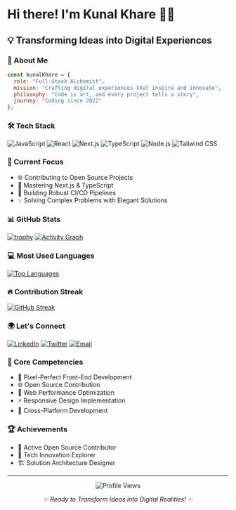 # Hi there! I'm Kunal Khare 👋🚀

## 💡 Transforming Ideas into Digital Experiences

### 🌟 About Me
```javascript
const kunalKhare = {
  role: "Full-Stack Alchemist",
  mission: "Crafting digital experiences that inspire and innovate",
  philosophy: "Code is art, and every project tells a story",
  journey: "Coding since 2022"
};
```

### 🛠️ Tech Stack
![JavaScript](https://img.shields.io/badge/JavaScript-F7DF1E?style=for-the-badge&logo=javascript&logoColor=black)
![React](https://img.shields.io/badge/React-20232A?style=for-the-badge&logo=react&logoColor=61DAFB)
![Next.js](https://img.shields.io/badge/Next.js-000000?style=for-the-badge&logo=nextdotjs&logoColor=white)
![TypeScript](https://img.shields.io/badge/TypeScript-007ACC?style=for-the-badge&logo=typescript&logoColor=white)
![Node.js](https://img.shields.io/badge/Node.js-43853D?style=for-the-badge&logo=node.js&logoColor=white)
![Tailwind CSS](https://img.shields.io/badge/Tailwind_CSS-38B2AC?style=for-the-badge&logo=tailwind-css&logoColor=white)

### 🚀 Current Focus
- 🌐 Contributing to Open Source Projects
- 🧠 Mastering Next.js & TypeScript
- 🔧 Building Robust CI/CD Pipelines
- 💡 Solving Complex Problems with Elegant Solutions

### 📊 GitHub Stats
[![trophy](https://github-profile-trophy.vercel.app/?username=kunaldevxxx)](https://github.com/kunaldevxxx/github-profile-trophy)
[![Activity Graph](https://github-readme-activity-graph.vercel.app/graph?username=Kunaldevxxx)](https://github.com/kunaldevxxx/github-readme-activity-graph)
### 💻 Most Used Languages
[![Top Languages](https://github-readme-stats.vercel.app/api/top-langs/?username=kunaldevxxx&layout=compact&theme=radical&langs_count=8&card_width=445)](https://github.com/kunaldevxxx/github-readme-stats)

### 🔥 Contribution Streak
[![GitHub Streak](https://github-readme-streak-stats.herokuapp.com/?user=kunaldevxxx&theme=radical&date_format=M%20j%5B%2C%20Y%5D&dates=737373&ring=e2486d&fire=e2486d&stroke=00000000&currStreakNum=e2486d&currStreakLabel=e2486d&border=00000000&start_year=2022)](https://git.io/streak-stats)


### 🌍 Let's Connect
[![LinkedIn](https://img.shields.io/badge/LinkedIn-0077B5?style=for-the-badge&logo=linkedin&logoColor=white)](https://www.linkedin.com/in/kunaldevxxx/)
[![Twitter](https://img.shields.io/badge/Twitter-1DA1F2?style=for-the-badge&logo=twitter&logoColor=white)](https://twitter.com/kunal_devxx)
[![Email](https://img.shields.io/badge/Email-D14836?style=for-the-badge&logo=gmail&logoColor=white)](mailto:KunalKhare2004@gmail.com)

### 💎 Core Competencies
- 🎨 Pixel-Perfect Front-End Development
- 🌐 Open Source Contribution
- 🚀 Web Performance Optimization
- ⚡ Responsive Design Implementation
- 📱 Cross-Platform Development

### 🏆 Achievements
- 🌟 Active Open Source Contributor
- 🔬 Tech Innovation Explorer
- 🏗️ Solution Architecture Designer

---

<p align="center">
  <img src="https://komarev.com/ghpvc/?username=kunaldevxxx&color=blueviolet&style=flat-square" alt="Profile Views" />
</p>

<p align="center">
  <i>✨ Ready to Transform Ideas into Digital Realities! ✨</i>
</p>
